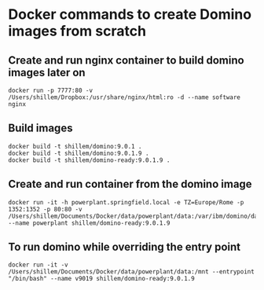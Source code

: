# Docker commands to create Domino images from scratch

## Create and run nginx container to build domino images later on
```
docker run -p 7777:80 -v /Users/shillem/Dropbox:/usr/share/nginx/html:ro -d --name software nginx
```

## Build images
```
docker build -t shillem/domino:9.0.1 .
docker build -t shillem/domino:9.0.1.9 .
docker build -t shillem/domino-ready:9.0.1.9 .
```

## Create and run container from the domino image
```
docker run -it -h powerplant.springfield.local -e TZ=Europe/Rome -p 1352:1352 -p 80:80 -v /Users/shillem/Documents/Docker/data/powerplant/data:/var/ibm/domino/data:cached --name powerplant shillem/domino-ready:9.0.1.9
```

## To run domino while overriding the entry point
```
docker run -it -v /Users/shillem/Documents/Docker/data/powerplant/data:/mnt --entrypoint "/bin/bash" --name v9019 shillem/domino-ready:9.0.1.9
```